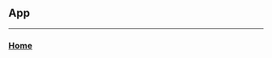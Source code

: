 ## App


---------------------------------------------

### [Home](https://yytechplayer.github.io) 



